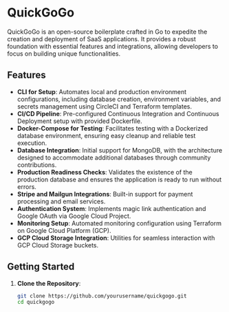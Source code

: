 # QuickGoGo

QuickGoGo is an open-source boilerplate crafted in Go to expedite the creation and deployment of SaaS applications. It provides a robust foundation with essential features and integrations, allowing developers to focus on building unique functionalities.

## Features

- **CLI for Setup**: Automates local and production environment configurations, including database creation, environment variables, and secrets management using CircleCI and Terraform templates.
- **CI/CD Pipeline**: Pre-configured Continuous Integration and Continuous Deployment setup with provided Dockerfile.
- **Docker-Compose for Testing**: Facilitates testing with a Dockerized database environment, ensuring easy cleanup and reliable test execution.
- **Database Integration**: Initial support for MongoDB, with the architecture designed to accommodate additional databases through community contributions.
- **Production Readiness Checks**: Validates the existence of the production database and ensures the application is ready to run without errors.
- **Stripe and Mailgun Integrations**: Built-in support for payment processing and email services.
- **Authentication System**: Implements magic link authentication and Google OAuth via Google Cloud Project.
- **Monitoring Setup**: Automated monitoring configuration using Terraform on Google Cloud Platform (GCP).
- **GCP Cloud Storage Integration**: Utilities for seamless interaction with GCP Cloud Storage buckets.

## Getting Started

1. **Clone the Repository**:
   ```bash
   git clone https://github.com/yourusername/quickgogo.git
   cd quickgogo